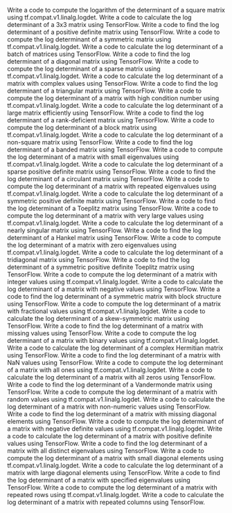 Write a code to compute the logarithm of the determinant of a square matrix using tf.compat.v1.linalg.logdet.
Write a code to calculate the log determinant of a 3x3 matrix using TensorFlow.
Write a code to find the log determinant of a positive definite matrix using TensorFlow.
Write a code to compute the log determinant of a symmetric matrix using tf.compat.v1.linalg.logdet.
Write a code to calculate the log determinant of a batch of matrices using TensorFlow.
Write a code to find the log determinant of a diagonal matrix using TensorFlow.
Write a code to compute the log determinant of a sparse matrix using tf.compat.v1.linalg.logdet.
Write a code to calculate the log determinant of a matrix with complex values using TensorFlow.
Write a code to find the log determinant of a triangular matrix using TensorFlow.
Write a code to compute the log determinant of a matrix with high condition number using tf.compat.v1.linalg.logdet.
Write a code to calculate the log determinant of a large matrix efficiently using TensorFlow.
Write a code to find the log determinant of a rank-deficient matrix using TensorFlow.
Write a code to compute the log determinant of a block matrix using tf.compat.v1.linalg.logdet.
Write a code to calculate the log determinant of a non-square matrix using TensorFlow.
Write a code to find the log determinant of a banded matrix using TensorFlow.
Write a code to compute the log determinant of a matrix with small eigenvalues using tf.compat.v1.linalg.logdet.
Write a code to calculate the log determinant of a sparse positive definite matrix using TensorFlow.
Write a code to find the log determinant of a circulant matrix using TensorFlow.
Write a code to compute the log determinant of a matrix with repeated eigenvalues using tf.compat.v1.linalg.logdet.
Write a code to calculate the log determinant of a symmetric positive definite matrix using TensorFlow.
Write a code to find the log determinant of a Toeplitz matrix using TensorFlow.
Write a code to compute the log determinant of a matrix with very large values using tf.compat.v1.linalg.logdet.
Write a code to calculate the log determinant of a nearly singular matrix using TensorFlow.
Write a code to find the log determinant of a Hankel matrix using TensorFlow.
Write a code to compute the log determinant of a matrix with zero eigenvalues using tf.compat.v1.linalg.logdet.
Write a code to calculate the log determinant of a tridiagonal matrix using TensorFlow.
Write a code to find the log determinant of a symmetric positive definite Toeplitz matrix using TensorFlow.
Write a code to compute the log determinant of a matrix with integer values using tf.compat.v1.linalg.logdet.
Write a code to calculate the log determinant of a matrix with negative values using TensorFlow.
Write a code to find the log determinant of a symmetric matrix with block structure using TensorFlow.
Write a code to compute the log determinant of a matrix with fractional values using tf.compat.v1.linalg.logdet.
Write a code to calculate the log determinant of a skew-symmetric matrix using TensorFlow.
Write a code to find the log determinant of a matrix with missing values using TensorFlow.
Write a code to compute the log determinant of a matrix with binary values using tf.compat.v1.linalg.logdet.
Write a code to calculate the log determinant of a complex Hermitian matrix using TensorFlow.
Write a code to find the log determinant of a matrix with NaN values using TensorFlow.
Write a code to compute the log determinant of a matrix with all ones using tf.compat.v1.linalg.logdet.
Write a code to calculate the log determinant of a matrix with all zeros using TensorFlow.
Write a code to find the log determinant of a Vandermonde matrix using TensorFlow.
Write a code to compute the log determinant of a matrix with random values using tf.compat.v1.linalg.logdet.
Write a code to calculate the log determinant of a matrix with non-numeric values using TensorFlow.
Write a code to find the log determinant of a matrix with missing diagonal elements using TensorFlow.
Write a code to compute the log determinant of a matrix with negative definite values using tf.compat.v1.linalg.logdet.
Write a code to calculate the log determinant of a matrix with positive definite values using TensorFlow.
Write a code to find the log determinant of a matrix with all distinct eigenvalues using TensorFlow.
Write a code to compute the log determinant of a matrix with small diagonal elements using tf.compat.v1.linalg.logdet.
Write a code to calculate the log determinant of a matrix with large diagonal elements using TensorFlow.
Write a code to find the log determinant of a matrix with specified eigenvalues using TensorFlow.
Write a code to compute the log determinant of a matrix with repeated rows using tf.compat.v1.linalg.logdet.
Write a code to calculate the log determinant of a matrix with repeated columns using TensorFlow.